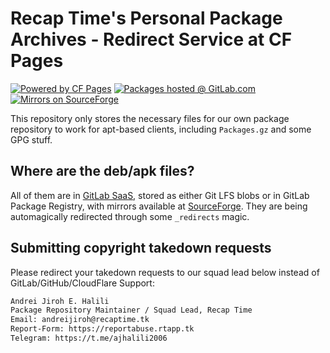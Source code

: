 # Recap Time's Personal Package Archives - Redirect Service at CF Pages

[![Powered by CF Pages](https://img.shields.io/badge/Powered%20by-Cloudflare%20Pages-orange?style=for-the-badge&logo=cloudflare)](https://pages.cloudflare.com//?rref=shieldsio-custom-badge&source=github:RecapTime/ppa-redirect-service)
[![Packages hosted @ GitLab.com](https://img.shields.io/badge/Packages%20hosted%20on-GitLab%20SaaS%20as%20Git%20LFS%20blobs-380D75?style=for-the-badge&logo=gitlab)](https://gitlab.com/RecapTime/infra/packages-store)
[![Mirrors on SourceForge](https://img.shields.io/badge/Mirrors%20available%20on-SourceForge-orange?logo=sourceforge&style=for-the-badge)](https://sourceforge.net/p/recaptime-package-store)

This repository only stores the necessary files for our own package repository to work for apt-based clients, including `Packages.gz` and some GPG stuff.

## Where are the deb/apk files?

All of them are in [GitLab SaaS](https://gitlab.com/RecapTime/infra/packages-store), stored as either Git LFS blobs or in GitLab Package Registry, with mirrors available at [SourceForge](https://sourceforge.net/p/recaptime-package-store). They are being automagically redirected through some `_redirects` magic.

## Submitting copyright takedown requests

Please redirect your takedown requests to our squad lead below instead of GitLab/GitHub/CloudFlare Support:

```txt
Andrei Jiroh E. Halili
Package Repository Maintainer / Squad Lead, Recap Time
Email: andreijiroh@recaptime.tk
Report-Form: https://reportabuse.rtapp.tk
Telegram: https://t.me/ajhalili2006
```
